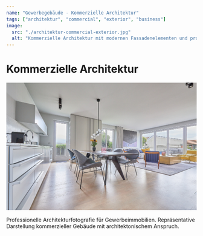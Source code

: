 ```yaml
---
name: "Gewerbegebäude - Kommerzielle Architektur"
tags: ["architektur", "commercial", "exterior", "business"]
image:
  src: "./architektur-commercial-exterior.jpg"
  alt: "Kommerzielle Architektur mit modernen Fassadenelementen und professioneller Gestaltung"
---
```


# Kommerzielle Architektur
![Kommerzielle Architektur](./architektur-commercial-exterior.jpg)

Professionelle Architekturfotografie für Gewerbeimmobilien. Repräsentative Darstellung kommerzieller Gebäude mit architektonischem Anspruch.